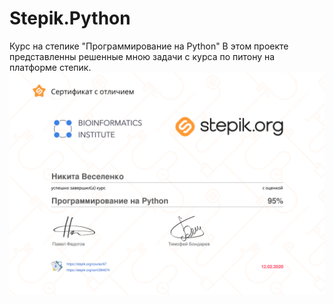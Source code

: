 # Stepik.Python
Курс на степике "Программирование на Python"
В этом проекте представленны решенные мною задачи с курса по питону на платформе степик.
![alt text](https://github.com/Bazarovinc/Stepik.Python/blob/master/stepik-certificate-67-ce27b3a-1.png)
